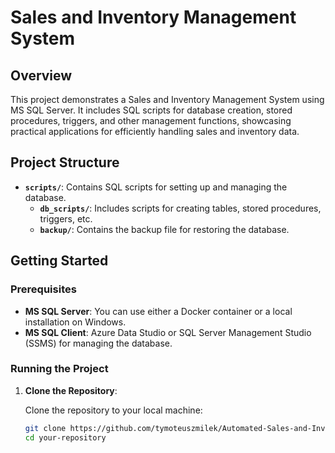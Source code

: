 # Sales and Inventory Management System

## Overview

This project demonstrates a Sales and Inventory Management System using MS SQL Server. It includes SQL scripts for database creation, stored procedures, triggers, and other management functions, showcasing practical applications for efficiently handling sales and inventory data.

## Project Structure

- **`scripts/`**: Contains SQL scripts for setting up and managing the database.
  - **`db_scripts/`**: Includes scripts for creating tables, stored procedures, triggers, etc.
  - **`backup/`**: Contains the backup file for restoring the database.

## Getting Started

### Prerequisites

- **MS SQL Server**: You can use either a Docker container or a local installation on Windows.
- **MS SQL Client**: Azure Data Studio or SQL Server Management Studio (SSMS) for managing the database.

### Running the Project

1. **Clone the Repository**:

   Clone the repository to your local machine:
    ```bash
   git clone https://github.com/tymoteuszmilek/Automated-Sales-and-Inventory-Management-System.git
   cd your-repository
    ```
